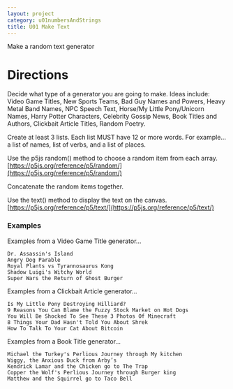 ```yaml
---
layout: project
category: u01numbersAndStrings
title: U01 Make Text
---
```


Make a random text generator

# Directions

Decide what type of a generator you are going to make. Ideas include: Video Game Titles, New Sports Teams, Bad Guy Names and Powers, Heavy Metal Band Names, NPC Speech Text, Horse/My Little Pony/Unicorn Names, Harry Potter Characters, Celebrity Gossip News, Book Titles and Authors, Clickbait Article Titles, Random Poetry.

Create at least 3 lists. Each list MUST have 12 or more words. For example... a list of names, list of verbs, and a list of places.

Use the p5js random() method to choose a random item from each array. [https://p5js.org/reference/p5/random/](https://p5js.org/reference/p5/random/)

Concatenate the random items together.

Use the text() method to display the text on the canvas. [https://p5js.org/reference/p5/text/](https://p5js.org/reference/p5/text/)

### Examples

Examples from a Video Game Title generator…
```
Dr. Assassin's Island
Angry Dog Parable
Royal Plants vs Tyrannosaurus Kong
Shadow Luigi's Witchy World
Super Wars the Return of Ghost Burger
```

Examples from a Clickbait Article generator…
```
Is My Little Pony Destroying Hilliard?
9 Reasons You Can Blame the Fuzzy Stock Market on Hot Dogs
You Will Be Shocked To See These 3 Photos Of Minecraft
8 Things Your Dad Hasn't Told You About Shrek
How To Talk To Your Cat About Bitcoin
```

Examples from a Book Title generator…
```
Michael the Turkey's Perlious Journey through My kitchen
Wiggy, the Anxious Duck from Arby’s
Kendrick Lamar and the Chicken go to The Trap
Copper the Wolf's Perlious Journey through Burger king
Matthew and the Squirrel go to Taco Bell
```